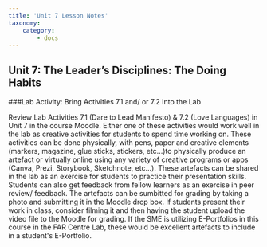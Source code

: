 ```yaml
---
title: 'Unit 7 Lesson Notes'
taxonomy:
    category:
        - docs
---
```


## Unit 7: The  Leader’s Disciplines: The Doing Habits

###Lab Activity: Bring Activities 7.1 and/ or 7.2 Into the Lab

Review Lab Activities 7.1 (Dare to Lead Manifesto) & 7.2 (Love Languages) in Unit 7 in the course Moodle. Either one of these activities would work well in the lab as creative activities for students to spend time working on. These activities can be done physically, with pens, paper and creative elements (markers, magazine, glue sticks, stickers, etc...)to physically produce an artefact or virtually online using any variety of creative programs or apps (Canva, Prezi, Storybook, Sketchnote, etc...). These artefacts can be shared in the lab as an exercise for students to practice their presentation skills. Students can also get feedback from fellow learners as an exercise in peer review/ feedback. The artefacts can be sumbitted for grading by taking a photo and submitting it in the Moodle drop box. If students present their work in class, consider filming it and then having the student upload the video file to the Moodle for grading. If the SME is utilizing E-Portfolios in this course in the FAR Centre Lab, these would be excellent artefacts to include in a student's E-Portfolio. 
